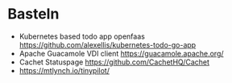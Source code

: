 
# Basteln
- Kubernetes based todo app openfaas https://github.com/alexellis/kubernetes-todo-go-app
- Apache Guacamole VDI client https://guacamole.apache.org/
- Cachet Statuspage https://github.com/CachetHQ/Cachet
- https://mtlynch.io/tinypilot/